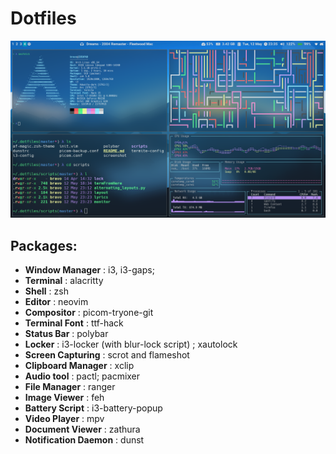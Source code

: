 # Dotfiles

![alt text](https://github.com/matildeopbravo/dotfiles/raw/master/screenshot.png "Screenshot")



## Packages:

 - **Window Manager** : i3, i3-gaps;
 - **Terminal** : alacritty
 - **Shell** : zsh 
 - **Editor** : neovim
 - **Compositor** : picom-tryone-git
 - **Terminal Font** : ttf-hack
 - **Status Bar** : polybar
 - **Locker** : i3-locker (with blur-lock script) ; xautolock
 - **Screen Capturing** : scrot and flameshot
 - **Clipboard Manager** : xclip
 - **Audio tool** : pactl; pacmixer
 - **File Manager** : ranger
 - **Image Viewer** : feh
 - **Battery Script** : i3-battery-popup
 - **Video Player** : mpv
 - **Document Viewer** : zathura
 - **Notification Daemon** : dunst
